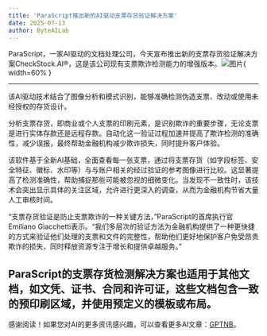 ```yaml
---
title: 'ParaScript推出新的AI驱动支票存货验证解决方案'
date: 2025-07-13
author: ByteAILab
---
```


ParaScript，一家AI驱动的文档处理公司，今天宣布推出新的支票存货验证解决方案CheckStock.AI®，这是该公司现有支票欺诈检测能力的增强版本。![图片](https://ai-techpark.com/wp-content/uploads/ParaScript-1.jpg){ width=60% }

---
该AI驱动技术结合了图像分析和模式识别，能够准确检测伪造支票、改动或使用未经授权的存货设计。

分析支票存货，即商业或个人支票的印刷元素，是识别欺诈的重要步骤，无论支票是进行实体存款还是远程存款。自动化这一验证过程加速并提高了欺诈检测的准确性，减少误报，最终帮助金融机构减少欺诈损失，同时提升客户体验。

该软件基于全新AI基础，全面查看每一张支票，通过将支票存货（如字段标签、安全特征、徽标、水印等）与与账户相关的经过验证的参考图像进行比较。这显著提高了检测准确性，帮助捕捉那些可能被忽视的细微变化。当发现不一致性时，该技术会突出显示具体的关注区域，允许进行更深入的调查，从而为金融机构节省大量人工审核时间。

“支票存货验证是防止支票欺诈的一种关键方法，”ParaScript的首席执行官Emiliano Giacchetti表示。“我们多层次的验证方法为金融机构提供了一种更快捷的方式来验证他们处理的支票和文件的完整性，帮助他们更好地保护客户免受昂贵欺诈的损失，同时释放资源专注于增长和提供卓越服务。”

ParaScript的支票存货检测解决方案也适用于其他文档，如文凭、证书、合同和许可证，这些文档包含一致的预印刷区域，并使用预定义的模板或布局。
---
感谢阅读！如果您对AI的更多资讯感兴趣，可以查看更多AI文章：[GPTNB](https://gptnb.com)。